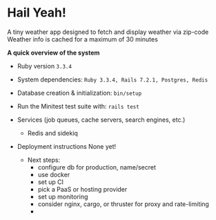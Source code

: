 # Hail Yeah!
A tiny weather app designed to fetch and display weather via zip-code 
Weather info is cached for a maximum of 30 minutes

**A quick overview of the system**
* Ruby version
`3.3.4`

* System dependencies: 
`Ruby 3.3.4, Rails 7.2.1, Postgres, Redis`

* Database creation & initialization: `bin/setup`

* Run the Minitest test suite with: `rails test` 

* Services (job queues, cache servers, search engines, etc.)
  - Redis and sidekiq 

* Deployment instructions
None yet!
    - Next steps:
      - configure db for production, name/secret
      - use docker
      - set up CI
      - pick a PaaS or hosting provider
      - set up monitoring
      - consider nginx, cargo, or thruster for proxy and rate-limiting
      - 
